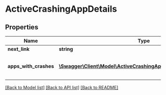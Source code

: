 # ActiveCrashingAppDetails

## Properties
Name | Type | Description | Notes
------------ | ------------- | ------------- | -------------
**next_link** | **string** |  | [optional] 
**apps_with_crashes** | [**\Swagger\Client\Model\ActiveCrashingAppDetailsAppsWithCrashes[]**](ActiveCrashingAppDetailsAppsWithCrashes.md) | details of the apps with crashes | [optional] 

[[Back to Model list]](../README.md#documentation-for-models) [[Back to API list]](../README.md#documentation-for-api-endpoints) [[Back to README]](../README.md)


